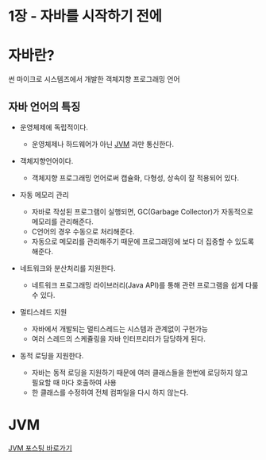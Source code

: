 # 1장 - 자바를 시작하기 전에

# 자바란?

썬 마이크로 시스템즈에서 개발한 객체지향 프로그래밍 언어

## 자바 언어의 특징

- 운영체제에 독립적이다.
  - 운영체제나 하드웨어가 아닌 [JVM](https://lsj8367.github.io/java/Java-JVM/) 과만 통신한다.
- 객체지향언어이다.
  - 객체지향 프로그래밍 언어로써 캡슐화, 다형성, 상속이 잘 적용되어 있다.
- 자동 메모리 관리
  - 자바로 작성된 프로그램이 실행되면, GC(Garbage Collector)가 자동적으로 메모리를 관리해준다.
  - C언어의 경우 수동으로 처리해준다.
  - 자동으로 메모리를 관리해주기 때문에 프로그래밍에 보다 더 집중할 수 있도록 해준다.
- 네트워크와 분산처리를 지원한다.
  - 네트워크 프로그래밍 라이브러리(Java API)를 통해 관련 프로그램을 쉽게 다룰 수 있다.
- 멀티스레드 지원
  - 자바에서 개발되는 멀티스레드는 시스템과 관계없이 구현가능
  - 여러 스레드의 스케쥴링을 자바 인터프리터가 담당하게 된다.

- 동적 로딩을 지원한다.
  - 자바는 동적 로딩을 지원하기 때문에 여러 클래스들을 한번에 로딩하지 않고<br>
    필요할 때 마다 호출하여 사용
  - 한 클래스를 수정하여 전체 컴파일을 다시 하지 않는다.

# JVM

[JVM 포스팅 바로가기](https://lsj8367.github.io/java/Java-JVM/)